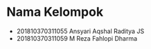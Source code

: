 # Nama Kelompok
 - 201810370311055 Ansyari Aqshal Raditya JS
 - 201810370311059 M Reza Fahlopi Dharma
